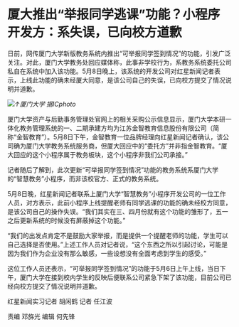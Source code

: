 # 厦大推出“举报同学逃课”功能？小程序开发方：系失误，已向校方道歉

日前，网传厦门大学新版教务系统内推出“可举报同学签到情况”的功能，引发广泛关注。对此，厦门大学教务处回应媒体称，此事非学校行为，系教务系统委托公司私自在系统中加入该功能。5月8日晚上，该系统的开发公司对红星新闻记者表示，上线此功能的确未经厦大同意，是该公司自己的失误，已向校方提交了情况说明并道歉。

![](https://inews.gtimg.com/om_bt/OI_m3Lsd1Wry5ngR0NwlS7NlONw3wYxratt0KXbNZ217YAA/1000)_↑厦门大学
据ICphoto_

厦门大学资产与后勤事务管理处官网上的相关采购公示信息显示，厦门大学本研一体化教务管理系统的一、二期承建方均为江苏金智教育信息股份有限公司（简称“金智教育”）。5月8日下午，金智教育一位品牌经理向红星新闻记者确认，该公司确为厦门大学教务系统服务商，但厦大回应中的“委托方”并非指金智教育。“厦大回应的这个小程序属于教务板块，这个小程序非我们公司承接。”

记者随后了解到，此次更新“可举报同学签到情况”功能的教务系统系厦门大学的“智慧教务”小程序，而非该校官方、正式的教务系统。

5月8日晚，红星新闻记者联系上厦门大学“智慧教务”小程序开发公司的一位工作人员，对方表示，此前小程序上线提醒老师有同学逃课的功能的确未经校方同意，是该公司自己的操作失误。“我们其实在三、四月份就有这个功能的雏形了，五一之后更新系统的时候没有屏蔽掉这个功能。”

“我们的出发点肯定不是鼓励大家举报，而是提供一个提醒老师的功能，学生可以自己选择是否使用。”上述工作人员对记者说，“这个东西之所以引起讨论，可能是因为我们作为企业没有那么敏感，一些设想没有全面考虑到学生的感受。”

这位工作人员还表示，“可举报同学签到情况”的功能于5月6日上午上线，当日下午，厦门大学在接到校内学生的反映后便联系公司紧急下架了该功能，目前公司已经向校方提交了情况说明并道歉。

红星新闻实习记者 胡闲鹤 记者 任江波

责编 邓旆光 编辑 何先锋

